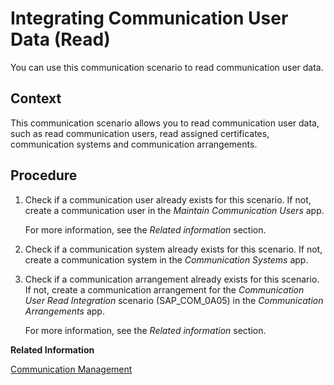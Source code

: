 <!-- loio664ea90a398d4cc091cc8c878a7ae1cc -->

# Integrating Communication User Data \(Read\)

You can use this communication scenario to read communication user data.



<a name="loio664ea90a398d4cc091cc8c878a7ae1cc__Communication_User_Integration_context"/>

## Context

This communication scenario allows you to read communication user data, such as read communication users, read assigned certificates, communication systems and communication arrangements.



<a name="loio664ea90a398d4cc091cc8c878a7ae1cc__Communication_User_Integration_steps"/>

## Procedure

1.  Check if a communication user already exists for this scenario. If not, create a communication user in the *Maintain Communication Users* app.

    For more information, see the *Related information* section.

2.  Check if a communication system already exists for this scenario. If not, create a communication system in the *Communication Systems* app.

3.  Check if a communication arrangement already exists for this scenario. If not, create a communication arrangement for the *Communication User Read Integration* scenario \(SAP\_COM\_0A05\) in the *Communication Arrangements* app.

    For more information, see the *Related information* section.


**Related Information**  


[Communication Management](../50-administration-and-ops/communication-management-2e84a10.md "The communication management apps allow you to integrate your system or solution with other systems to enable data exchange.")

